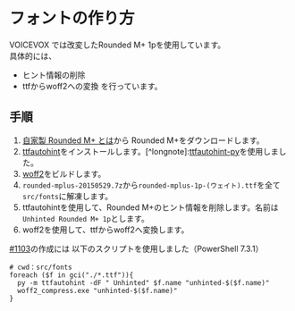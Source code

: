 # フォントの作り方

VOICEVOX では改変したRounded M+ 1pを使用しています。  
具体的には、

- ヒント情報の削除
- ttfからwoff2への変換
を行っています。

## 手順

1. [自家製 Rounded M+ とは](http://jikasei.me/font/rounded-mplus/about.html)から
Rounded M+をダウンロードします。
2. [ttfautohint](https://freetype.org/ttfautohint/)をインストールします。[^longnote]:[ttfautohint-py](https://pypi.org/project/ttfautohint-py/)を使用しました。
3. [woff2](https://github.com/google/woff2)をビルドします。
4. `rounded-mplus-20150529.7z`から`rounded-mplus-1p-(ウェイト).ttf`を全て`src/fonts`に解凍します。
5. ttfautohintを使用して、Rounded M+のヒント情報を削除します。名前は`Unhinted Rounded M+ 1p`とします。
6. woff2を使用して、ttfからwoff2へ変換します。

[#1103](https://github.com/VOICEVOX/voicevox/pull/1103)の作成には
以下のスクリプトを使用しました（PowerShell 7.3.1）

```pwsh
# cwd：src/fonts
foreach ($f in gci("./*.ttf")){
  py -m ttfautohint -dF " Unhinted" $f.name "unhinted-$($f.name)"
  woff2_compress.exe "unhinted-$($f.name)"
}
```
